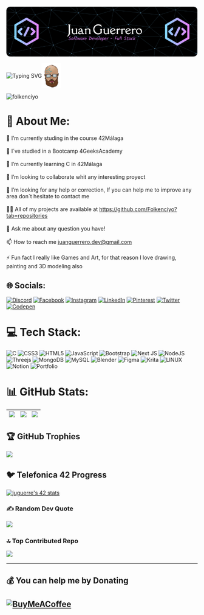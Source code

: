 ![Header](./github-header-image.png)

<p style="display:flex; flex-direction: row; align-items:center; justify-items:center">
    <img src="https://readme-typing-svg.herokuapp.com?font=Fira+Code&pause=1000&color=80CFF7&center=true&vCenter=true&random=false&width=435&lines=Hi+%F0%9F%91%8B%2C+I'm+Juan!;Software+%26%26+Full+Stack+Developer+;42+M%C3%A1laga+Studient;Wellcome+to+my+Github" alt="Typing SVG" />
  <img src="yo.jpeg" alt="yo" border="0" width="10%" height="10%"></p>

<p align="left"> <img src="https://komarev.com/ghpvc/?username=folkenciyo&label=Profile%20views&color=1A1B27&style=plastic" alt="folkenciyo"/> </p>

# 💫 About Me:
🔭 I’m currently studing in the course 42Málaga<br><br>🤖 I´ve studied in a Bootcamp 4GeeksAcademy<br><br>🌱 I’m currently learning C in 42Málaga<br><br>👯 I’m looking to collaborate whit any interesting proyect<br><br>🤝 I’m looking for any help or correction, If you can help me to improve any area don´t hesitate to contact me <br><br>👨‍💻 All of my projects are available at https://github.com/Folkenciyo?tab=repositories<br><br>💬 Ask me about any question you have!<br><br>📫 How to reach me juanguerrero.dev@gmail.com<br><br>⚡ Fun fact I really like Games and Art, for that reason I love drawing, painting and 3D modeling also


## 🌐 Socials:
[![Discord](https://img.shields.io/badge/Discord-%237289DA.svg?logo=discord&logoColor=white)](https://discord.gg/Folkenciyo#8526) [![Facebook](https://img.shields.io/badge/Facebook-%231877F2.svg?logo=Facebook&logoColor=white)](https://facebook.com/Folkencillo) [![Instagram](https://img.shields.io/badge/Instagram-%23E4405F.svg?logo=Instagram&logoColor=white)](https://instagram.com/@folkencillo) [![LinkedIn](https://img.shields.io/badge/LinkedIn-%230077B5.svg?logo=linkedin&logoColor=white)](https://linkedin.com/in/juanguerrerodeveloper) [![Pinterest](https://img.shields.io/badge/Pinterest-%23E60023.svg?logo=Pinterest&logoColor=white)](https://pinterest.com/folkenciyo) [![Twitter](https://img.shields.io/badge/Twitter-%231DA1F2.svg?logo=Twitter&logoColor=white)](https://twitter.com/@JuanAGuerreroP1) [![Codepen](https://img.shields.io/badge/Codepen-000000?style=for-the-badge&logo=codepen&logoColor=white)](https://codepen.io/@folkenciyo) 

# 💻 Tech Stack:
![C](https://img.shields.io/badge/c-%2300599C.svg?style=plastic&logo=c&logoColor=white) ![CSS3](https://img.shields.io/badge/css3-%231572B6.svg?style=plastic&logo=css3&logoColor=white) ![HTML5](https://img.shields.io/badge/html5-%23E34F26.svg?style=plastic&logo=html5&logoColor=white) ![JavaScript](https://img.shields.io/badge/javascript-%23323330.svg?style=plastic&logo=javascript&logoColor=%23F7DF1E) ![Bootstrap](https://img.shields.io/badge/bootstrap-%23563D7C.svg?style=plastic&logo=bootstrap&logoColor=white) ![Next JS](https://img.shields.io/badge/Next-black?style=plastic&logo=next.js&logoColor=white) ![NodeJS](https://img.shields.io/badge/node.js-6DA55F?style=plastic&logo=node.js&logoColor=white) ![Threejs](https://img.shields.io/badge/threejs-black?style=plastic&logo=three.js&logoColor=white) ![MongoDB](https://img.shields.io/badge/MongoDB-%234ea94b.svg?style=plastic&logo=mongodb&logoColor=white) ![MySQL](https://img.shields.io/badge/mysql-%2300f.svg?style=plastic&logo=mysql&logoColor=white) ![Blender](https://img.shields.io/badge/blender-%23F5792A.svg?style=plastic&logo=blender&logoColor=white) 	![Figma](https://img.shields.io/badge/figma-%23F24E1E.svg?style=plastic&logo=figma&logoColor=white) ![Krita](https://img.shields.io/badge/Krita-203759?style=plastic&logo=krita&logoColor=EEF37B) ![LINUX](https://img.shields.io/badge/Linux-FCC624?style=plastic&logo=linux&logoColor=black) ![Notion](https://img.shields.io/badge/Notion-%23000000.svg?style=plastic&logo=notion&logoColor=white) ![Portfolio](https://img.shields.io/badge/Portfolio-%23000000.svg?style=plastic&logo=firefox&logoColor=#FF7139)
# 📊 GitHub Stats:
| ![](https://github-readme-stats.vercel.app/api?username=Folkenciyo&theme=tokyonight&hide_border=false&include_all_commits=true&count_private=true)<br/> | ![](https://github-readme-streak-stats.herokuapp.com/?user=Folkenciyo&theme=tokyonight&hide_border=false)<br/> | ![](https://github-readme-stats.vercel.app/api/top-langs/?username=Folkenciyo&theme=tokyonight&hide_border=false&include_all_commits=true&count_private=true&layout=compact) |
|:-:|:-:|:-:|

## 🏆 GitHub Trophies
![](https://github-profile-trophy.vercel.app/?username=Folkenciyo&theme=tokyonight&no-frame=false&no-bg=false&margin-w=4)

## 🐦 Telefonica 42 Progress
[![juguerre's 42 stats](https://badge.mediaplus.ma/colorfulwaves/juguerre?1337Badge=off&UM6P=off)](https://github.com/oakoudad/badge42)

### ✍️ Random Dev Quote
![](https://quotes-github-readme.vercel.app/api?type=horizontal&theme=tokyonight)

### 🔝 Top Contributed Repo
![](https://github-contributor-stats.vercel.app/api?username=Folkenciyo&limit=5&theme=tokyonight&combine_all_yearly_contributions=true)

<!--### 😂 Random Dev Meme <img src="https://rm.up.railway.app/" width="512px"/> -->
---
  ## 💰 You can help me by Donating
  [![BuyMeACoffee](https://img.shields.io/badge/Buy%20Me%20a%20Coffee-ffdd00?style=for-the-badge&logo=buy-me-a-coffee&logoColor=black)](https://buymeacoffee.com/https://www.buymeacoffee.com/folkencillo) 
---
  
